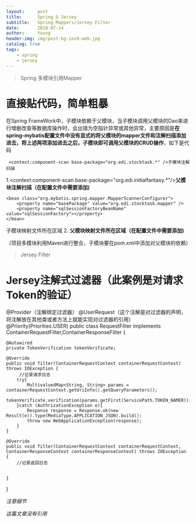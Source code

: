```yaml
---
layout:     post
title:      Spring & Jersey
subtitle:   Spring Mappers/Jersey Filter
date:       2018-07-14
author:     Young
header-img: img/post-bg-ios9-web.jpg
catalog: true
tags:
    - spring
    - jersey
---
```


>Spring 多模块引用Mapper

# 直接贴代码，简单粗暴

在Spring FrameWork中，子模块依赖于父模块，当子模块调用父模块的Dao来进行增删改查等数据库操作时，会出错为空指针异常或其他异常，主要原因是**在spring-mybatis配置文件中没有显式的将父模块的mapper文件和注解扫描添加进去，将上述两项添加进去之后，子模块即可调用父模块的CRUD操作**，如下是代码

<!-- 自动扫描 -->
     <context:component-scan base-package="org.edi.stocktask.*" />子模块注解扫描
   1.<context:component-scan base-package="org.edi.initialfantasy.*"/>**父模块注解扫描（在配置文件中需要添加)**

<!-- DAO接口所在包名，Spring会自动查找其下的类 -->
	<bean class="org.mybatis.spring.mapper.MapperScannerConfigurer">
		<property name="basePackage" value="org.edi.stocktask.mapper" />
		<property name="sqlSessionFactoryBeanName" value="sqlSessionFactory"></property>
	</bean>
子模块映射文件所在区域
	2.<bean class="org.mybatis.spring.mapper.MapperScannerConfigurer">
		<property name="basePackage" value="org.edi.initialfantasy.mapper" />
		<property name="sqlSessionFactoryBeanName" value="sqlSessionFactory"></property>
	</bean>
**父模块映射文件所在区域（在配置文件中需要添加)**

（项目多模块利用Maven进行整合，子模块要在pom.xml中添加对父模块的依赖）


>Jersey Filter

# Jersey注解式过滤器（此案例是对请求Token的验证）


@Provider（注解绑定过滤器）
@UserRequest（这个注解是对过滤器的声明，将注解放在其他类或者方法上就能实现对过滤器的引用）
@Priority(Priorities.USER)
public class RequestFilter implements ContainerRequestFilter,ContainerResponseFilter {

    @Autowired
    private TokenVerification tokenVerificate;

    @Override
    public void filter(ContainerRequestContext containerRequestContext) throws IOException {
         //记录请求日志
        try{
            MultivaluedMap<String, String> params = containerRequestContext.getUriInfo().getQueryParameters();
            tokenVerificate.verification(params.getFirst(ServicePath.TOKEN_NAMER));
        }catch (AuthrizationException e){
            Response response = Response.ok(new Result(e)).type(MediaType.APPLICATION_JSON).build();
            throw new WebApplicationException(response);
        }
    }

    @Override
    public void filter(ContainerRequestContext containerRequestContext, ContainerResponseContext containerResponseContext) throws IOException {
        //记录返回日志


    }

}

*注意细节*





















*这篇文章没有引用*

